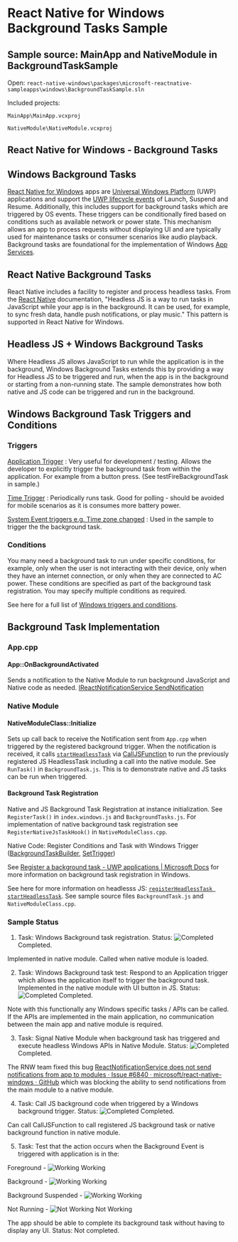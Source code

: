 # React Native for Windows Background Tasks Sample

## Sample source: MainApp and NativeModule in BackgroundTaskSample

Open: ```react-native-windows\packages\microsoft-reactnative-sampleapps\windows\BackgroundTaskSample.sln```

Included projects:

```MainApp\MainApp.vcxproj```

```NativeModule\NativeModule.vcxproj```

## React Native for Windows - Background Tasks

## Windows Background Tasks

[React Native for Windows](https://microsoft.github.io/react-native-windows/) apps are [Universal Windows Platform](https://visualstudio.microsoft.com/vs/features/universal-windows-platform/) (UWP) applications and support the [UWP lifecycle events](https://docs.microsoft.com/en-us/windows/uwp/launch-resume/app-lifecycle) of Launch, Suspend and Resume. Additionally, this includes support for background tasks which are triggered by OS events. These triggers can be conditionally fired based on conditions such as available network or power state. This mechanism allows an app to process requests without displaying UI and are typically used for maintenance tasks or consumer scenarios like audio playback. Background tasks are foundational for the implementation of Windows [App Services](https://docs.microsoft.com/en-us/windows/uwp/launch-resume/how-to-create-and-consume-an-app-service).

## React Native Background Tasks

React Native includes a facility to register and process headless tasks. From the [React Native](https://reactnative.dev/blog/2016/10/25/0.36-headless-js-the-keyboard-api-and-more) documentation, "Headless JS is a way to run tasks in JavaScript while your app is in the background. It can be used, for example, to sync fresh data, handle push notifications, or play music."  This pattern is supported in React Native for Windows.

## Headless JS + Windows Background Tasks

Where Headless JS allows JavaScript to run while the application is in the background, Windows Background Tasks extends this by providing a way for Headless JS to be triggered and run, when the app is in the background or starting from a non-running state. The sample demonstrates how both native and JS code can be triggered and run in the background.

## Windows Background Task Triggers and Conditions

### Triggers

[Application Trigger](https://docs.microsoft.com/en-us/uwp/api/windows.applicationmodel.background.applicationtrigger?view=winrt-19041) : Very useful for development / testing. Allows the developer to explicitly trigger the background task from within the application. For example from a button press. (See testFireBackgroundTask in sample.)

[Time Trigger](https://docs.microsoft.com/en-us/uwp/api/windows.applicationmodel.background.timetrigger?view=winrt-19041) : Periodically runs task. Good for polling - should be avoided for mobile scenarios as it is consumes more battery power.

[System Event triggers e.g. Time zone changed](https://docs.microsoft.com/en-us/uwp/api/windows.applicationmodel.background.systemtriggertype?view=winrt-19041) : Used in  the sample to trigger the the background task.

### Conditions

You many need a background task to run under specific conditions, for example, only when the user is not interacting with their device, only when they have an internet connection, or only when they are connected to AC power. These conditions are specified as part of the background task registration. You may specify multiple conditions as required.

See here for a full list of [Windows triggers and conditions](https://docs.microsoft.com/en-us/uwp/api/windows.applicationmodel.background).

## Background Task Implementation

### App.cpp

#### App::OnBackgroundActivated

Sends a notification to the Native Module to run background JavaScript and Native code as needed. [IReactNotificationService SendNotification](https://microsoft.github.io/react-native-windows/docs/next/IReactNotificationService)
    
### Native Module

#### NativeModuleClass::Initialize

Sets up call back to receive the Notification sent from ```App.cpp``` when triggered by the registered background trigger. When the notification is received, it calls [```startHeadlessTask```](https://reactnative.dev/docs/headless-js-android) via [CallJSFunction](https://microsoft.github.io/react-native-windows/docs/ireactcontext-api)  to run the previously registered JS HeadlessTask including a call into the native module. See ```RunTask()``` in ```BackgroundTask.js```. This is to demonstrate native and JS tasks can be run when triggered.

#### Background Task Registration

Native and JS Background Task Registration at instance initialization. See ```RegisterTask()``` in ```index.windows.js``` and ```BackgroundTasks.js```. For implementation of native background task registration see ```RegisterNativeJsTaskHook()``` in ```NativeModuleClass.cpp```. 

Native Code: Register Conditions and Task with Windows Trigger ([BackgroundTaskBuilder](https://docs.microsoft.com/en-us/uwp/api/Windows.ApplicationModel.Background.BackgroundTaskBuilder?view=winrt-19041), [SetTrigger](https://docs.microsoft.com/en-us/uwp/api/windows.applicationmodel.background.backgroundtaskbuilder.settrigger))

See <a href='https://docs.microsoft.com/en-us/windows/uwp/launch-resume/register-a-background-task'>Register a background task - UWP applications | Microsoft Docs</a> for more information on background task registration in Windows.

See here for more information on headlesss JS: [```registerHeadlessTask startHeadlessTask```](https://reactnative.dev/docs/headless-js-android). See sample source files ```BackgroundTask.js``` and ```NativeModuleClass.cpp```.

### Sample Status

1. Task: Windows Background task registration. Status: ![Completed](./Location_dot_green16.png) Completed.

Implemented in native module. Called when native module is loaded.

2. Task: Windows Background task test: Respond to an Application trigger which allows the application itself to trigger the background task. Implemented in the native module with UI button in JS.
Status: ![Completed](./Location_dot_green16.png) Completed.

Note with this functionally any Windows specific tasks / APIs can be called.  If the APIs are implemented in the main application, no communication between the main app and native module is required.

3. Task: Signal Native Module when background task has triggered and execute headless Windows APIs in Native Module.
Status: ![Completed](./Location_dot_green16.png) Completed.

The RNW team fixed this bug <a href='https://github.com/microsoft/react-native-windows/issues/6840'>ReactNotificationService does not send notifications from app to modules · Issue #6840 · microsoft/react-native-windows · GitHub</a> which was blocking the ability to send notifications from the main module to a native module.  

4. Task: Call JS background code when triggered by a Windows background trigger.
Status: ![Completed](./Location_dot_green16.png) Completed.

Can call CallJSFunction to call registered JS background task or native background function in native module. 

5. Task: Test that the action occurs when the Background Event is triggered with application is in the:

Foreground - ![Working](./Location_dot_green16.png) Working

Background - ![Working](./Location_dot_green16.png) Working 

Background Suspended  - ![Working](./Location_dot_green16.png) Working

Not Running - ![Not Working](./Location_dot_yellow16.png) Not Working

The app should be able to complete its background task without having to display any UI. Status: Not completed. 

